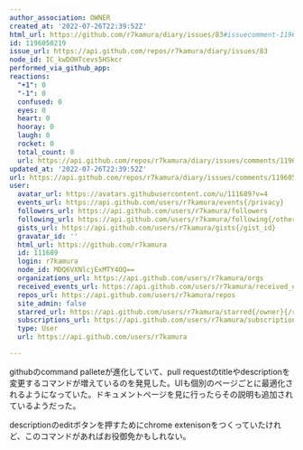 ```yaml
---
author_association: OWNER
created_at: '2022-07-26T22:39:52Z'
html_url: https://github.com/r7kamura/diary/issues/83#issuecomment-1196050219
id: 1196050219
issue_url: https://api.github.com/repos/r7kamura/diary/issues/83
node_id: IC_kwDOHTcevs5HSkcr
performed_via_github_app: 
reactions:
  "+1": 0
  "-1": 0
  confused: 0
  eyes: 0
  heart: 0
  hooray: 0
  laugh: 0
  rocket: 0
  total_count: 0
  url: https://api.github.com/repos/r7kamura/diary/issues/comments/1196050219/reactions
updated_at: '2022-07-26T22:39:52Z'
url: https://api.github.com/repos/r7kamura/diary/issues/comments/1196050219
user:
  avatar_url: https://avatars.githubusercontent.com/u/111689?v=4
  events_url: https://api.github.com/users/r7kamura/events{/privacy}
  followers_url: https://api.github.com/users/r7kamura/followers
  following_url: https://api.github.com/users/r7kamura/following{/other_user}
  gists_url: https://api.github.com/users/r7kamura/gists{/gist_id}
  gravatar_id: ''
  html_url: https://github.com/r7kamura
  id: 111689
  login: r7kamura
  node_id: MDQ6VXNlcjExMTY4OQ==
  organizations_url: https://api.github.com/users/r7kamura/orgs
  received_events_url: https://api.github.com/users/r7kamura/received_events
  repos_url: https://api.github.com/users/r7kamura/repos
  site_admin: false
  starred_url: https://api.github.com/users/r7kamura/starred{/owner}{/repo}
  subscriptions_url: https://api.github.com/users/r7kamura/subscriptions
  type: User
  url: https://api.github.com/users/r7kamura

---
```

githubのcommand palleteが進化していて、pull requestのtitleやdescriptionを変更するコマンドが増えているのを発見した。UIも個別のページごとに最適化されるようになっていた。ドキュメントページを見に行ったらその説明も追加されているようだった。

descriptionのeditボタンを押すためにchrome extenisonをつくっていたけれど、このコマンドがあればお役御免かもしれない。